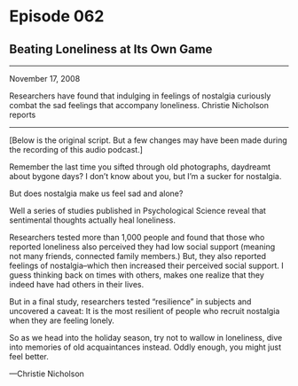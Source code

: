 # Episode 062

## Beating Loneliness at Its Own Game

---

November 17, 2008

Researchers have found that indulging in feelings of nostalgia curiously combat the sad feelings that accompany loneliness. Christie Nicholson reports

---

[Below is the original script. But a few changes may have been made during the recording of this audio podcast.]

Remember the last time you sifted through old photographs, daydreamt about bygone days? I don’t know about you, but I’m a sucker for nostalgia.

But does nostalgia make us feel sad and alone?

Well a series of studies published in Psychological Science reveal that sentimental thoughts actually heal loneliness.

Researchers tested more than 1,000 people and found that those who reported loneliness also perceived they had low social support (meaning not many friends, connected family members.) But, they also reported feelings of nostalgia–which then increased their perceived social support. I guess thinking back on times with others, makes one realize that they indeed have had others in their lives.

But in a final study, researchers tested “resilience” in subjects and uncovered a caveat: It is the most resilient of people who recruit nostalgia when they are feeling lonely.

So as we head into the holiday season, try not to wallow in loneliness, dive into memories of old acquaintances instead. Oddly enough, you might just feel better.

—Christie Nicholson

